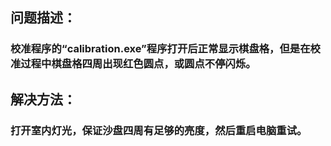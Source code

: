 ## 问题描述：
### 校准程序的“calibration.exe”程序打开后正常显示棋盘格，但是在校准过程中棋盘格四周出现红色圆点，或圆点不停闪烁。
## 解决方法：
### 打开室内灯光，保证沙盘四周有足够的亮度，然后重启电脑重试。